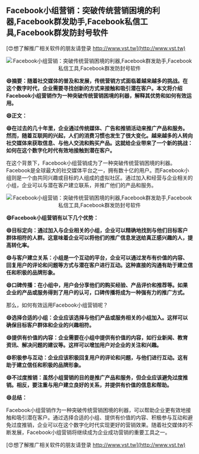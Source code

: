 ## **Facebook小组营销：突破传统营销困境的利器,Facebook群发助手,Facebook私信工具,Facebook群发防封号软件**

[😍想了解推广相关软件的朋友请登录 http://www.vst.tw](http://www.vst.tw)

 <center><img src="https://vst.tw/MP4/tuiguang/png/8.png" alt="Facebook小组营销：突破传统营销困境的利器,Facebook群发助手,Facebook私信工具,Facebook群发防封号软件"></center>

**😄摘要：随着社交媒体的普及和发展，传统营销方式面临着越来越多的挑战。在这个数字时代，企业需要寻找创新的方式来接触和吸引潜在客户。本文将介绍Facebook小组营销作为一种突破传统营销困境的利器，解释其优势和如何有效运用。**

**😄正文：**

**😄在过去的几十年里，企业通过传统媒体、广告和推销活动来推广产品和服务。然而，随着互联网的兴起，人们的消费习惯也发生了很大变化。越来越多的人转向社交媒体来获取信息、与他人交流和购买产品。这就给企业带来了一个新的挑战：如何在这个数字化时代有效地接触到潜在客户。**

在这个背景下，Facebook小组营销成为了一种突破传统营销困境的利器。Facebook是全球最大的社交媒体平台之一，拥有数十亿的用户。而Facebook小组则是一个由共同兴趣或目标的人组成的虚拟社区。通过加入和经营与企业相关的小组，企业可以与潜在客户建立联系，并推广他们的产品和服务。

 <center><img src="https://vst.tw/MP4/tuiguang/png/2.png" alt="Facebook小组营销：突破传统营销困境的利器,Facebook群发助手,Facebook私信工具,Facebook群发防封号软件"></center>

**😄Facebook小组营销有以下几个优势：**

**😄目标定向：通过加入与企业相关的小组，企业可以精确地找到与他们目标客户群体相符的人群。这意味着企业可以将他们的推广信息发送给真正感兴趣的人，提高转化率。**

**😄与客户建立关系：小组是一个互动的平台，企业可以通过发布有价值的内容、回复用户的评论和问题等方式与潜在客户进行互动。这种直接的沟通有助于建立信任和积极的品牌形象。**

**😄口碑传播：在小组中，用户会分享他们的购买经验、产品评价和推荐等。如果企业的产品或服务得到了用户的认可，口碑传播将成为一种强有力的推广方式。**

那么，如何有效运用Facebook小组营销呢？

**😄选择合适的小组：企业应该选择与他们产品或服务相关的小组加入。这样可以确保目标客户群体和企业的兴趣相符。**

**😄提供有价值的内容：企业需要在小组中提供有价值的内容，如行业新闻、教育资讯、解决问题的建议等。这样可以增加用户对企业的关注和兴趣。**

**😄积极参与互动：企业应该积极回复用户的评论和问题，与他们进行互动。这有助于建立信任和积极的品牌形象。**

**😄不过度推销：虽然小组营销的目的是推广产品和服务，但企业应该避免过度推销。相反，要注重与用户建立良好的关系，并提供有价值的信息和帮助。**

**😄总结：**

Facebook小组营销作为一种突破传统营销困境的利器，可以帮助企业更有效地接触和吸引潜在客户。通过选择合适的小组、提供有价值的内容、积极参与互动和避免过度推销，企业可以在这个数字化时代实现更好的营销效果。随着社交媒体的不断发展，Facebook小组营销将继续成为企业成功营销的重要工具之一。

[😍想了解推广相关软件的朋友请登录 http://www.vst.tw](http://www.vst.tw)



